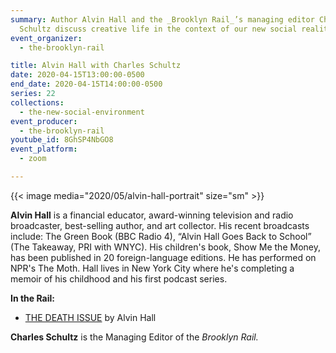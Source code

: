 ```yaml
---
summary: Author Alvin Hall and the _Brooklyn Rail_’s managing editor Charles
  Schultz discuss creative life in the context of our new social reality.
event_organizer:
  - the-brooklyn-rail

title: Alvin Hall with Charles Schultz
date: 2020-04-15T13:00:00-0500
end_date: 2020-04-15T14:00:00-0500
series: 22
collections:
  - the-new-social-environment
event_producer:
  - the-brooklyn-rail
youtube_id: 8GhSP4NbGO8
event_platform:
  - zoom

---
```


{{< image media="2020/05/alvin-hall-portrait" size="sm" >}}

**Alvin Hall** is a financial educator, award-winning television and radio broadcaster, best-selling author, and art collector. His recent broadcasts include: The Green Book (BBC Radio 4), “Alvin Hall Goes Back to School” (The Takeaway, PRI with WNYC). His children's book, Show Me the Money, has been published in 20 foreign-language editions. He has performed on NPR's The Moth. Hall lives in New York City where he's completing a memoir of his childhood and his first podcast series.

**In the Rail:**

* [THE DEATH ISSUE](https://brooklynrail.org/2020/02/editorsmessage/The-Death-Issue) by Alvin Hall

**Charles Schultz** is the Managing Editor of the *Brooklyn Rail.*
